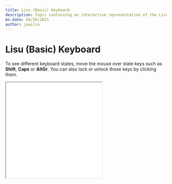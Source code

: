 ```yaml
--- 
title: Lisu (Basic) Keyboard 
description: Topic containing an interactive representation of the Lisu (Basic) Keyboard 
ms.date: 04/26/2021 
author: jowilco 
--- 
```

 
# Lisu (Basic) Keyboard 
 
To see different keyboard states, move the mouse over state keys such as **Shift**, **Caps** or **AltGr**. You can also lock or unlock those keys by clicking them. 
 
<iframe src="kbdlisub.html" height="300"></iframe> 
